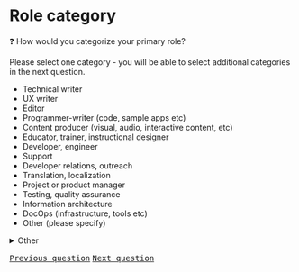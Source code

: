 # Role category

:question: How would you categorize your primary role?

Please select one category - you will be able to select additional categories in the next question.

- Technical writer
- UX writer
- Editor
- Programmer-writer (code, sample apps etc)
- Content producer (visual, audio, interactive content, etc)
- Educator, trainer, instructional designer
- Developer, engineer
- Support
- Developer relations, outreach
- Translation, localization
- Project or product manager
- Testing, quality assurance
- Information architecture
- DocOps (infrastructure, tools etc)
- Other (please specify)

<details>
  <summary>Other</summary>
	Please specify how you would categorize your primary role:
</details>

<kbd>[Previous question](A_2_job_title.md)</kbd> 
<kbd>[Next question](A_4_other_roles.md)</kbd>